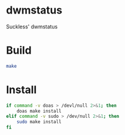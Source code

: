 # dwmstatus
Suckless' dwmstatus
# Build
```sh
make
```
# Install
```sh
if command -v doas > /devl/null 2>&1; then
    doas make install
elif command -v sudo > /dev/null 2>&1; then
    sudo make install
fi
```